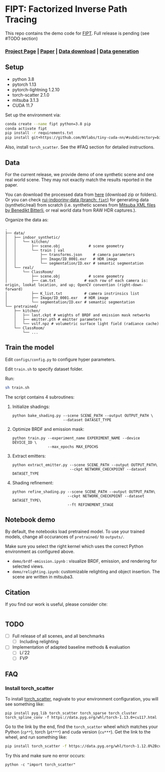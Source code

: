 # FIPT: Factorized Inverse Path Tracing

This repo contains the demo code for [FIPT](). Full release is pending (see #TODO section)

### [Project Page](https://jerrypiglet.github.io/fipt-ucsd/) | [Paper]() | [Data download](https://drive.google.com/drive/folders/1N8H1yR41MykUuSTyHvKGsZcuV2VjtWGr?usp=share_link) | [Data generation](https://github.com/Jerrypiglet/rui-indoorinv-data/tree/fipt)


## Setup

* python 3.8
* pytorch 1.13
* pytorch-lightning 1.2.10
* torch-scatter 2.1.0
* mitsuba 3.1.3
* CUDA 11.7

Set up the environment via:

``` bash
conda create --name fipt python=3.8 pip
conda activate fipt
pip install -r requirements.txt
pip install git+https://github.com/NVlabs/tiny-cuda-nn/#subdirectory=bindings/torch # tested with tinycudann-1.7
```

Also, install `torch_scatter`. See the #FAQ section for detailed instructions.

## Data

For the current release, we provide demo of one synthetic scene and one real world scene. They may not exactly match the results reported in the paper.

You can download the processed data from [here](https://drive.google.com/drive/folders/1N8H1yR41MykUuSTyHvKGsZcuV2VjtWGr?usp=share_link) (download zip or folders). Or you can check [rui-indoorinv-data (branch: `fipt`)](https://github.com/Jerrypiglet/rui-indoorinv-data/tree/fipt) for generating data (synthetic/real) from scratch (i.e. synthetic scenes from [Mitsuba XML files by Benedikt Bitterli](https://benedikt-bitterli.me/resources/), or real world data from RAW HDR captures.).

Organize the data as:

<!-- https://tree.nathanfriend.io -->

<!-- - data
  - indoor_synthetic
    - kitchen
      - scene.obj             # scene geometry
      - train | val
        - transforms.json     # camera parameters
        - Image/ID_0001.exr   # HDR image
        - segmentation/ID.exr # semantic segmentation
  - real
    - ClassRoom
      - scene.obj           # scene geometry
      - cam.txt             # each row of each camera is: origin, lookat location, and up; OpenCV convention (right-down-forward)
      - K_list.txt          # camera instrinsics list
      - Image/ID_0001.exr   # HDR image
      - segmentation/ID.exr # semantic segmentation

- pretrained
  - kitchen
    - last.ckpt # weights of BRDF and emission mask networks
    - emitter.pth # emitter parameters
    - vslf.npz # volumetric surface light field (radiance cache)
  - ClassRoom
    - ... -->



```
.
├── data/
│   ├── indoor_synthetic/
│   │   └── kitchen/
│   │       ├── scene.obj             # scene geometry
│   │       └── train | val
│   │           ├── transforms.json     # camera parameters
│   │           ├── Image/ID_0001.exr   # HDR image
│   │           └── segmentation/ID.exr # semantic segmentation
│   └── real/
│       └── ClassRoom/
│           ├── scene.obj             # scene geometry
│           ├── cam.txt             # each row of each camera is: origin, lookat location, and up; OpenCV convention (right-down-forward)
│           ├── K_list.txt          # camera instrinsics list
│           ├── Image/ID_0001.exr   # HDR image
│           └── segmentation/ID.exr # semantic segmentation
└── pretrained/
    ├── kitchen/
    │   ├── last.ckpt # weights of BRDF and emission mask networks
    │   ├── emitter.pth # emitter parameters
    │   └── vslf.npz # volumetric surface light field (radiance cache)
    └── ClassRoom/
        └── ...
```

<!-- The camera intrinsic and extrinsic are in OpenCV coordinate system (right-down-forward). -->

<!-- The semantic segmentation mask is obtained using [Mask2Former](https://github.com/facebookresearch/Mask2Former), then fused to scene geometry by running:

```
python utils/fuse_segmentation.py --scene SCENE_PATH --dataset DATASET_TYPE
``` -->

## Train the model

Edit `configs/config.py` to configure hyper parameters.

Edit `train.sh` to specify dataset folder.

Run:

``` bash
sh train.sh
```

The script contains 4 subroutines:

1. Initialize shadings:

   ```
   python bake_shading.py --scene SCENE_PATH --output OUTPUT_PATH \
                          --dataset DATASET_TYPE
   ```

2. Optimize BRDF and emission mask:

   ```
   python train.py --experiment_name EXPERIMENT_NAME --device DEVICE_ID \
                   --max_epochs MAX_EPOCHS
   ```

3. Extract emitters:

   ```
   python extract_emitter.py --scene SCENE_PATH --output OUTPUT_PATH\
                             --ckpt NETWORK_CHECKPOINT --dataset DATASET_TYPE
   ```

4. Shading refinement:

   ```
   python refine_shading.py --scene SCENE_PATH --output OUTPUT_PATH\
                            --ckpt NETWORK_CHECKPOINT --dataset DATASET_TYPE\
                            --ft REFINEMENT_STAGE
   ```

## Notebook demo

By default, the notebooks load pretrained model. To use your trained models, change all occurances of `pretrained/` to `outputs/`.

Make sure you select the right kernel which uses the correct Python environment as configured above.

* `demo/brdf-emission.ipynb` : visualize BRDF, emission, and rendering for selected views.
* `demo/relighting.ipynb`: customizable relighting and object insertion. The scene are written in mitsuba3.

## Citation

If you find our work is useful, please consider cite:

```
```

## TODO
- [ ] Full release of all scenes, and all benchmarks
  - [ ] Including relighting
- [ ] Implementation of adapted baseline methods & evaluation
  - [ ] Li'22
  - [ ] FVP

## FAQ

### Install torch_scatter

To install [torch_scatter](https://pytorch-geometric.readthedocs.io/en/latest/install/installation.html), nagivate to your environment configuration, you will see something like:

```
pip install pyg_lib torch_scatter torch_sparse torch_cluster torch_spline_conv -f https://data.pyg.org/whl/torch-1.13.0+cu117.html
```

Go to the link by the end, find the `torch_scatter` wheel which matches your Python (`cp**`), torch (`pt***`) and cuda version (`cu***`). Get the link to the wheel, and run something like:

``` bash
pip install torch_scatter -f https://data.pyg.org/whl/torch-1.12.0%2Bcu113/torch_scatter-2.1.0%2Bpt112cu113-cp38-cp38-linux_x86_64.whl
```

Try this and make sure no error occurs:

```
python -c "import torch_scatter"
```
